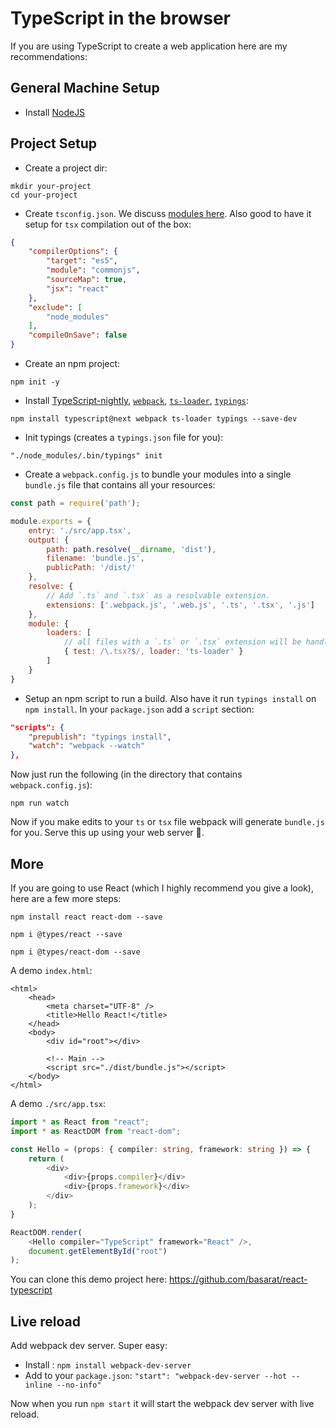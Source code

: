 # TypeScript in the browser
If you are using TypeScript to create a web application here are my recommendations:

## General Machine Setup

* Install [NodeJS](https://nodejs.org/en/download/)

## Project Setup
* Create a project dir:

```
mkdir your-project
cd your-project
```

* Create `tsconfig.json`. We discuss [modules here](../project/external-modules.md). Also good to have it setup for `tsx` compilation out of the box:

```json
{
    "compilerOptions": {
        "target": "es5",
        "module": "commonjs",
        "sourceMap": true,
        "jsx": "react"
    },
    "exclude": [
        "node_modules"
    ],
    "compileOnSave": false
}
```

* Create an npm project:

```
npm init -y
```

* Install [TypeScript-nightly](https://github.com/Microsoft/TypeScript), [`webpack`](https://github.com/webpack/webpack), [`ts-loader`](https://github.com/TypeStrong/ts-loader/), [`typings`](https://github.com/typings/typings):

```
npm install typescript@next webpack ts-loader typings --save-dev
```

* Init typings (creates a `typings.json` file for you):

```
"./node_modules/.bin/typings" init
```

* Create a `webpack.config.js` to bundle your modules into a single `bundle.js` file that contains all your resources:

```js
const path = require('path');

module.exports = {
    entry: './src/app.tsx',
    output: {
        path: path.resolve(__dirname, 'dist'),  
        filename: 'bundle.js',
        publicPath: '/dist/'
    },
    resolve: {
        // Add `.ts` and `.tsx` as a resolvable extension.
        extensions: ['.webpack.js', '.web.js', '.ts', '.tsx', '.js']
    },
    module: {
        loaders: [
            // all files with a `.ts` or `.tsx` extension will be handled by `ts-loader`
            { test: /\.tsx?$/, loader: 'ts-loader' }
        ]
    }
}
```

* Setup an npm script to run a build. Also have it run `typings install` on `npm install`. In your `package.json` add a `script` section:

```json
"scripts": {
    "prepublish": "typings install",
    "watch": "webpack --watch"
},
```

Now just run the following (in the directory that contains `webpack.config.js`):

```
npm run watch
```

Now if you make edits to your `ts` or `tsx` file webpack will generate `bundle.js` for you. Serve this up using your web server 🌹.

## More
If you are going to use React (which I highly recommend you give a look), here are a few more steps:

```
npm install react react-dom --save
```

```
npm i @types/react --save
```

```
npm i @types/react-dom --save
```

A demo `index.html`:

```
<html>
    <head>
        <meta charset="UTF-8" />
        <title>Hello React!</title>
    </head>
    <body>
        <div id="root"></div>

        <!-- Main -->
        <script src="./dist/bundle.js"></script>
    </body>
</html>
```

A demo `./src/app.tsx`:

```ts
import * as React from "react";
import * as ReactDOM from "react-dom";

const Hello = (props: { compiler: string, framework: string }) => {
    return (
        <div>
            <div>{props.compiler}</div>
            <div>{props.framework}</div>
        </div>
    );
}

ReactDOM.render(
    <Hello compiler="TypeScript" framework="React" />,
    document.getElementById("root")
);
```

You can clone this demo project here: https://github.com/basarat/react-typescript

## Live reload

Add webpack dev server. Super easy: 

* Install : `npm install webpack-dev-server` 
* Add to your `package.json`: `"start": "webpack-dev-server --hot --inline --no-info"`

Now when you run `npm start` it will start the webpack dev server with live reload.
